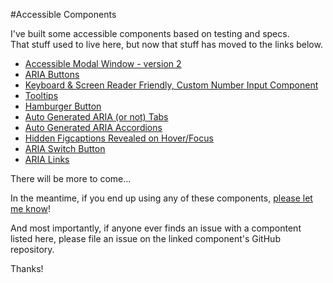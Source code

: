 #Accessible Components

I've built some accessible components based on testing and specs.  
That stuff used to live here, but now that stuff has moved to the links below.  

* [Accessible Modal Window - version 2](https://github.com/scottaohara/accessible_modal_window)  
* [ARIA Buttons](https://github.com/scottaohara/a11y_button)  
* [Keyboard & Screen Reader Friendly, Custom Number Input Component](https://github.com/scottaohara/Numbler)  
* [Tooltips](https://github.com/scottaohara/a11y_tooltips)  
* [Hamburger Button](https://github.com/scottaohara/accessible_hamburger)  
* [Auto Generated ARIA (or not) Tabs](https://github.com/scottaohara/accessible_tabs)  
* [Auto Generated ARIA Accordions](https://github.com/scottaohara/accessible_accordions)  
* [Hidden Figcaptions Revealed on Hover/Focus](https://github.com/scottaohara/figcaption-reveal)  
* [ARIA Switch Button](https://github.com/scottaohara/aria-switch-button)  
* [ARIA Links](https://github.com/scottaohara/aria-links)  

There will be more to come...

In the meantime, if you end up using any of these components, [please let me know](http://twitter.com/scottohara)!  

And most importantly, if anyone ever finds an issue with a compontent listed here, please file an issue on the linked component's GitHub repository.

Thanks!
